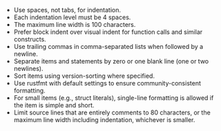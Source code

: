 - Use spaces, not tabs, for indentation.
- Each indentation level must be 4 spaces.
- The maximum line width is 100 characters.
- Prefer block indent over visual indent for function calls and similar constructs.
- Use trailing commas in comma-separated lists when followed by a newline.
- Separate items and statements by zero or one blank line (one or two newlines).
- Sort items using version-sorting where specified.
- Use rustfmt with default settings to ensure community-consistent formatting.
- For small items (e.g., struct literals), single-line formatting is allowed if the item is simple and short.
- Limit source lines that are entirely comments to 80 characters, or the maximum line width including indentation, whichever is smaller.

